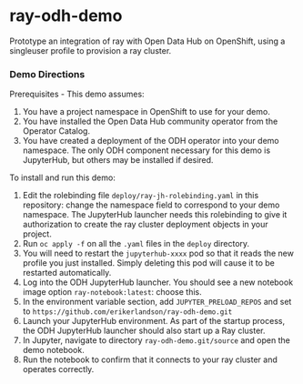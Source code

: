 # ray-odh-demo

Prototype an integration of ray with Open Data Hub on OpenShift, using a singleuser profile to provision a ray cluster.

### Demo Directions

Prerequisites - This demo assumes:

1. You have a project namespace in OpenShift to use for your demo.
1. You have installed the Open Data Hub community operator from the Operator Catalog.
1. You have created a deployment of the ODH operator into your demo namespace. The only ODH component necessary for this demo is JupyterHub, but others may be installed if desired.

To install and run this demo:

1. Edit the rolebinding file `deploy/ray-jh-rolebinding.yaml` in this repository: change the namespace field to correspond to your demo namespace. The JupyterHub launcher needs this rolebinding to give it authorization to create the ray cluster deployment objects in your project.
1. Run `oc apply -f` on all the `.yaml` files in the `deploy` directory.
1. You will need to restart the `jupyterhub-xxxx` pod so that it reads the new profile you just installed. Simply deleting this pod will cause it to be restarted automatically.
1. Log into the ODH JupyterHub launcher. You should see a new notebook image option `ray-notebook:latest`: choose this.
1. In the environment variable section, add `JUPYTER_PRELOAD_REPOS` and set to `https://github.com/erikerlandson/ray-odh-demo.git`
1. Launch your JupyterHub environment. As part of the startup process, the ODH JupyterHub launcher should also start up a Ray cluster.
1. In Jupyter, navigate to directory `ray-odh-demo.git/source` and open the demo notebook.
1. Run the notebook to confirm that it connects to your ray cluster and operates correctly.
